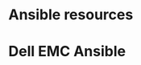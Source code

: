 # Ansible resources


# Dell EMC Ansible 
<!--stackedit_data:
eyJoaXN0b3J5IjpbLTE5NjkwNTYxNDEsNzMwOTk4MTE2XX0=
-->